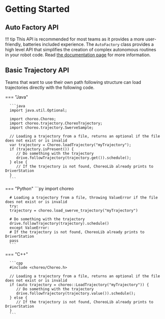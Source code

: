 # Getting Started

## Auto Factory API
!!! tip 
      This API is recommended for most teams as it provides a more user-friendly, batteries included experience.
The `AutoFactory` class provides a high level API that simplifies the creation of complex autonomous routines in your robot code. Read [the documentation page](./auto-factory.md) for more information.

## Basic Trajectory API
Teams that want to use their own path following structure can load trajectories directly with the following code.

=== "Java"

      ```java
      import java.util.Optional;

      import choreo.Choreo;
      import choreo.trajectory.ChoreoTrajectory;
      import choreo.trajectory.SwerveSample;

      // Loading a trajectory from a file, returns an optional if the file does not exist or is invalid
      var trajectory = Choreo.loadTrajectory("myTrajectory");
      if (trajectory.isPresent()) {
         // Do something with the trajectory
         drive.followTrajectory(trajectory.get()).schedule();
      } else {
         // If the trajectory is not found, ChoreoLib already prints to DriverStation
      }
      ```

=== "Python"
      ```py
      import choreo

      # Loading a trajectory from a file, throwing ValueError if the file does not exist or is invalid
      try:
      trajectory = choreo.load_swerve_trajectory("myTrajectory")

      # Do something with the trajectory
      drive.followTrajectory(trajectory).schedule()
      except ValueError:
      # If the trajectory is not found, ChoreoLib already prints to DriverStation
      pass
      ```

=== "C++"

      ```cpp
      #include <choreo/Choreo.h>

      // Loading a trajectory from a file, returns an optional if the file does not exist or is invalid
      if (auto trajectory = choreo::LoadTrajectory("myTrajectory")) {
         // Do something with the trajectory
         drive.followTrajectory(trajectory.value()).schedule();
      } else {
         // If the trajectory is not found, ChoreoLib already prints to DriverStation
      }
      ```

